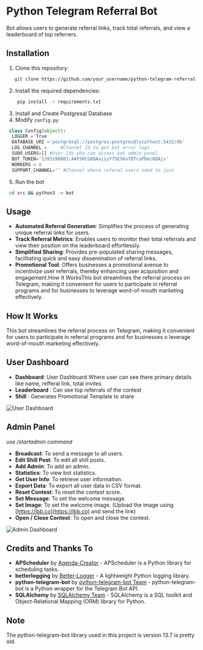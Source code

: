 # Python Telegram Referral Bot

Bot allows users to generate referral links, track total referrals, and view a leaderboard of top referrers.

## Installation

1. Clone this repository:
```bash
   git clone https://github.com/your_username/python-telegram-referral-bot.git
   ```
2. Install the required dependencies:
  ```bash
      pip install -r requirements.txt
  ```
3. Install and Create Postgresql Database
4. Modify `config.py`
  ```python
   class Config(object):
    LOGGER = True
    DATABASE_URI ='postgresql://postgres:postgres@localhost:5432/db'
    LOG_CHANNEL =     #Channel Id to get bot error logs
    SUDO_USERS=[] #User Ids who can access bot admin panel
    BOT_TOKEN='1393190801:AAFSRCGOQAajiyY7SE5kxTDTcaPDecOQAjs'
    WORKERS = 8
    SUPPORT_CHANNEL='' #Channel where referal users need to join 
   ```
5. Run the bot
  ```bash
   cd src && python3 -m bot
  ```
   
## Usage

- **Automated Referral Generation**: Simplifies the process of generating unique referral links for users.
- **Track Referral Metrics**: Enables users to monitor their total referrals and view their position on the leaderboard effortlessly.
- **Simplified Sharing**: Provides pre-populated sharing messages, facilitating quick and easy dissemination of referral links.
- **Promotional Tool**: Offers businesses a promotional avenue to incentivize user referrals, thereby enhancing user acquisition and   engagement.How It WorksThis bot streamlines the referral process on Telegram, making it convenient for users to participate in referral programs and for businesses to leverage word-of-mouth marketing effectively.

## How It Works

This bot streamlines the referral process on Telegram, making it convenient for users to participate in referral programs and for businesses o leverage word-of-mouth marketing effectively.

## User Dashboard 

- **Dashboard**: User Dashboard Where user can see there primary details like name, refferal link, total invites
- **Leaderboard** : Can see top referrals of the contest
- **Shill** : Generates Promotional Template to share

![User Dashboard](https://i.ibb.co/CBRBPgv/IMG-20240512-WA0000.jpg)

## Admin Panel 
_use /startadmin command_

- **Broadcast**: To send a message to all users.
- **Edit Shill Post**: To edit all shill posts.
- **Add Admin**: To add an admin.
- **Statistics**: To view bot statistics.
- **Get User Info**: To retrieve user information.
- **Export Data**: To export all user data in CSV format.
- **Reset Contest**: To reset the contest score.
- **Set Message**: To set the welcome message.
- **Set Image**: To set the welcome image. (Upload the image using [https://ibb.co](https://ibb.co) and send the link)
- **Open / Close Contest**: To open and close the contest.

![Admin Dashboard](https://i.ibb.co/1QR380T/IMG-20240512-030717-967.jpg)

## Credits and Thanks To

- **APScheduler** by [Agenda-Creator](https://github.com/agenda-creator) - APScheduler is a Python library for scheduling tasks.
- **betterlogging** by [Better-Logger](https://github.com/better-logger) - A lightweight Python logging library.
- **python-telegram-bot** by [python-telegram-bot Team](https://github.com/python-telegram-bot/python-telegram-bot) - python-telegram-bot is a Python wrapper for the Telegram Bot API.
- **SQLAlchemy** by [SQLAlchemy Team](https://github.com/sqlalchemy/sqlalchemy) - SQLAlchemy is a SQL toolkit and Object-Relational Mapping (ORM) library for Python.

## Note

The python-telegram-bot library used in this project is version 13.7 is pretty old.
